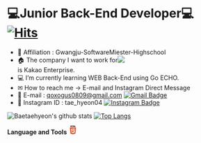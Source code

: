 # 💻Junior Back-End Developer💻 [![Hits](https://hits.seeyoufarm.com/api/count/incr/badge.svg?url=https%3A%2F%2Fgithub.com%2Fqoxogus%2Fhit-counter&count_bg=%23F106A5&title_bg=%2300FF74&icon=go.svg&icon_color=%233800FF&title=hits&edge_flat=false)](https://hits.seeyoufarm.com)
* 🏫 Affiliation : Gwangju-SoftwareMiester-Highschool<img src="https://user-images.githubusercontent.com/69895394/99774446-218a7700-2b51-11eb-9217-77c85380594c.png" align="right" width="250px">
* 🏠 The company I want to work for is Kakao Enterprise.  
* 💻 I’m currently learning WEB Back-End using Go ECHO.  
* ✉ How to reach me -> E-mail and Instagram Direct Message   
* 📩 E-mail : <qoxogus0809@gmail.com>
[![Gmail Badge](https://img.shields.io/badge/-Gmail-c14438?style=flat-square&logo=Gmail&logoColor=white&link=mailto:qoxogus0809@gmail.com)](mailto:qoxogus0809@gmail.com) 
* 📩 Instagram ID : tae_hyeon04 [![Instagram Badge](https://img.shields.io/badge/-Instagram-dd2a7b?style=flat-square&logo=instagram&logoColor=white&link=https://www.instagram.com/tae_hyeon04/)](https://www.instagram.com/tae_hyeon04/)

![Baetaehyeon's github stats](https://github-readme-stats.vercel.app/api?username=qoxogus&show_icons=true)
[![Top Langs](https://github-readme-stats.vercel.app/api/top-langs/?username=qoxogus&hide=c,java,html)](https://github.com/anuraghazra/github-readme-stats)

**Language and Tools**
<code><img height="20" src="https://raw.githubusercontent.com/github/explore/80688e429a7d4ef2fca1e82350fe8e3517d3494d/topics/HTML/HTML.png"></code>
<!--
**qoxogus/qoxogus** is a ✨ _special_ ✨ repository because its `README.md` (this file) appears on your GitHub profile.

Here are some ideas to get you started:

- 🔭 I’m currently working on ...
- 🌱 I’m currently learning ...
- 👯 I’m looking to collaborate on ...
- 🤔 I’m looking for help with ...
- 💬 Ask me about ...
- 📫 How to reach me: ...
- 😄 Pronouns: ...
- ⚡ Fun fact: ...
